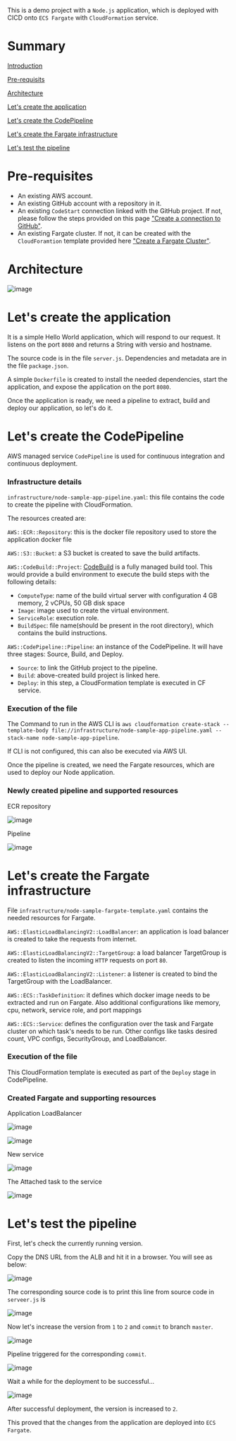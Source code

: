 This is a demo project with a `Node.js` application, which is deployed with CICD onto `ECS Fargate` with `CloudFormation` service.

# Summary

[Introduction](https://github.com/Kirity/fargate-cicd-demo#introduction)

[Pre-requisits](https://github.com/Kirity/fargate-cicd-demo#pre-requisits)

[Architecture](https://github.com/Kirity/fargate-cicd-demo#architecture)

[Let's create the application](https://github.com/Kirity/fargate-cicd-demo#lets-create-the-application)

[Let's create the CodePipeline](https://github.com/Kirity/fargate-cicd-demo#lets-create-the-codepipeline)

[Let's create the Fargate infrastructure](https://github.com/Kirity/fargate-cicd-demo#lets-create-the-fargate-infrastructure)

[Let's test the pipeline](https://github.com/Kirity/fargate-cicd-demo#lets-test-the-pipeline)


# Pre-requisites
- An existing AWS account.
- An existing GitHub account with a repository in it.
- An existing `CodeStart` connection linked with the GitHub project. If not, please follow the steps provided on this page ["Create a connection to GitHub"](https://docs.aws.amazon.com/dtconsole/latest/userguide/connections-create-github.html).
- An existing Fargate cluster. If not, it can be created with the `CloudForamtion` template provided here ["Create a Fargate Cluster"](https://gist.github.com/Kirity/7ee2e8a0ec5e9e35ac0907c011bcb8bf).

# Architecture

![image](https://user-images.githubusercontent.com/15073157/193616398-28088cea-2557-4e8d-89bd-5c9d6418d8b4.png)


# Let's create the application

It is a simple Hello World application, which will respond to our request. It listens on the port `8080` and returns a String with versio and hostname.

The source code is in the file `server.js`. Dependencies and metadata are in the file `package.json`.

A simple `Dockerfile` is created to install the needed dependencies, start the application, and expose the application on the port `8080`.

Once the application is ready, we need a pipeline to extract, build and deploy our application, so let's do it.

# Let's create the CodePipeline

AWS managed service `CodePipeline` is used for continuous integration and continuous deployment.

### Infrastructure details
`infrastructure/node-sample-app-pipeline.yaml`: this file contains the code to create the pipeline with CloudFormation.

The resources created are:

`AWS::ECR::Repository`: this is the docker file repository used to store the application docker file

`AWS::S3::Bucket`: a S3 bucket is created to save the build artifacts.

`AWS::CodeBuild::Project`: [CodeBuild](https://aws.amazon.com/codebuild/) is a fully managed build tool. 
This would provide a build environment to execute the build steps with the following details:
  - `ComputeType`: name of the build virtual server with configuration 4 GB memory, 2 vCPUs, 50 GB disk space
  - `Image`: image used to create the virtual environment.
  - `ServiceRole`: execution role.
  - `BuildSpec`: file name(should be present in the root directory), which contains the build instructions.

`AWS::CodePipeline::Pipeline`: an instance of the CodePipeline. It will have three stages: Source, Build, and Deploy.
  - `Source`: to link the GitHub project to the pipeline.
  - `Build`: above-created build project is linked here.
  - `Deploy`: in this step, a CloudFormation template is executed in CF service. 

### Execution of the file

The Command to run in the AWS CLI is `aws cloudformation create-stack --template-body file://infrastructure/node-sample-app-pipeline.yaml --stack-name node-sample-app-pipeline`.

If CLI is not configured, this can also be executed via AWS UI.

Once the pipeline is created, we need the Fargate resources, which are used to deploy our Node application.

### Newly created pipeline and supported resources

ECR repository

![image](https://user-images.githubusercontent.com/15073157/193581731-22ad6b40-9778-41d0-a1ad-8bdb563501b5.png)

Pipeline

![image](https://user-images.githubusercontent.com/15073157/193584105-ec50b743-a807-4898-876b-f02729e33f77.png)


# Let's create the Fargate infrastructure

File `infrastructure/node-sample-fargate-template.yaml` contains the needed resources for Fargate.

`AWS::ElasticLoadBalancingV2::LoadBalancer`: an application is load balancer is created to take the requests from internet. 

`AWS::ElasticLoadBalancingV2::TargetGroup`: a load balancer TargetGroup is created to listen the incoming `HTTP` requests on port `80`.

`AWS::ElasticLoadBalancingV2::Listener`: a listener is created to bind the TargetGroup with the LoadBalancer.

`AWS::ECS::TaskDefinition`: it defines which docker image needs to be extracted and run on Fargate. Also additional configurations like  memory, cpu, network, service role, and port mappings

`AWS::ECS::Service`: defines the configuration over the task and Fargate cluster on which task's needs to be run. 
Other configs like tasks desired count, VPC configs, SecurityGroup, and LoadBalancer.

### Execution of the file

This CloudFormation template is executed as part of the `Deploy` stage in CodePipeline.

### Created Fargate and supporting resources

Application LoadBalancer

![image](https://user-images.githubusercontent.com/15073157/193603572-b83164e0-c0dc-4a1d-b5a3-516d7c91c6d2.png)

![image](https://user-images.githubusercontent.com/15073157/193603954-748626eb-35b8-44a5-85c0-89b92d1f6126.png)

New service

![image](https://user-images.githubusercontent.com/15073157/193604240-ab41b957-3ed5-4818-a532-4fd3aedf69b8.png)

The Attached task to the service

![image](https://user-images.githubusercontent.com/15073157/193604870-ebe91ea7-e4f3-4e64-a461-5410685a31fa.png)


# Let's test the pipeline

First, let's check the currently running version.

Copy the DNS URL from the ALB and hit it in a browser. You will see as below:

![image](https://user-images.githubusercontent.com/15073157/193605517-cc37c6fa-91bc-471e-8812-311f33857cc4.png)

The corresponding source code is to print this line from source code in `serveer.js` is

![image](https://user-images.githubusercontent.com/15073157/193605699-8190c70d-260b-454e-9eea-12df2d81b980.png)


Now let's increase the version from `1` to `2` and `commit` to branch `master`.

![image](https://user-images.githubusercontent.com/15073157/193606194-348155a2-1ae2-4403-83a6-135296337991.png)

Pipeline triggered for the corresponding `commit`.

![image](https://user-images.githubusercontent.com/15073157/193606363-a5614d5e-003f-4b15-95aa-769c09535cbe.png)

Wait a while for the deployment to be successful...

![image](https://user-images.githubusercontent.com/15073157/193609534-20199d44-02ee-47ad-b1d1-3dec7d4ee135.png)

After successful deployment, the version is increased to `2`.

This proved that the changes from the application are deployed into `ECS Fargate`.

